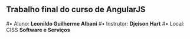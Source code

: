 ## Trabalho final do curso de AngularJS
#• Aluno: **Leonildo Guilherme Albani**
#• Instrutor: **Djeison Hart**
#• Local: CISS **Software e Serviços**
